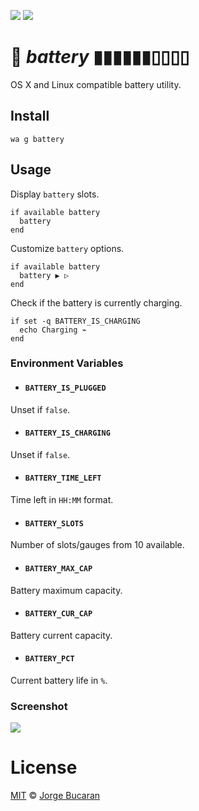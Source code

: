 [![](https://img.shields.io/badge/Wahoo-Package-00b0ff.svg?style=flat-square)][Wahoo]
![](https://img.shields.io/badge/License-MIT-707070.svg?style=flat-square)

# :battery: _battery_ ▮▮▮▮▮▮▯▯▯▯

OS X and Linux compatible battery utility.

## Install

```fish
wa g battery
```

## Usage

Display `battery` slots.

```fish
if available battery
  battery
end
```


Customize `battery` options.

```fish
if available battery
  battery ▶ ▷
end
```

Check if the battery is currently charging.

```fish
if set -q BATTERY_IS_CHARGING
  echo Charging ⌁
end
```

### Environment Variables

+ #### `BATTERY_IS_PLUGGED`
Unset if `false`.

+ #### `BATTERY_IS_CHARGING`
Unset if `false`.

+ #### `BATTERY_TIME_LEFT`
Time left in `HH:MM` format.

+ #### `BATTERY_SLOTS`
Number of slots/gauges from 10 available.

+ #### `BATTERY_MAX_CAP`
Battery maximum capacity.

+ #### `BATTERY_CUR_CAP`
Battery current capacity.

+ #### `BATTERY_PCT`
Current battery life in `%`.

### Screenshot

![](https://cloud.githubusercontent.com/assets/8317250/8145972/4e867a12-125a-11e5-8b88-3470d1b39a84.png)

# License

[MIT](http://opensource.org/licenses/MIT) © [Jorge Bucaran][Author]

[Author]: https://github.com/bucaran
[Wahoo]: https://github.com/bucaran/wahoo
